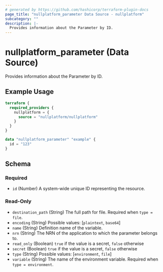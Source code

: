 ```yaml
---
# generated by https://github.com/hashicorp/terraform-plugin-docs
page_title: "nullplatform_parameter Data Source - nullplatform"
subcategory: ""
description: |-
  Provides information about the Parameter by ID.
---
```


# nullplatform_parameter (Data Source)

Provides information about the Parameter by ID.

## Example Usage

```terraform
terraform {
  required_providers {
    nullplatform = {
      source = "nullplatform/nullplatform"
    }
  }
}

data "nullplatform_parameter" "example" {
  id = "123"
}
```

<!-- schema generated by tfplugindocs -->
## Schema

### Required

- `id` (Number) A system-wide unique ID representing the resource.

### Read-Only

- `destination_path` (String) The full path for file. Required when `type = file`.
- `encoding` (String) Possible values: [`plaintext`, `base64`]
- `name` (String) Definition name of the variable.
- `nrn` (String) The NRN of the application to which the parameter belongs to.
- `read_only` (Boolean) `true` if the value is a secret, `false` otherwise
- `secret` (Boolean) `true` if the value is a secret, `false` otherwise
- `type` (String) Possible values: [`environment`, `file`]
- `variable` (String) The name of the environment variable. Required when `type = environment`.
